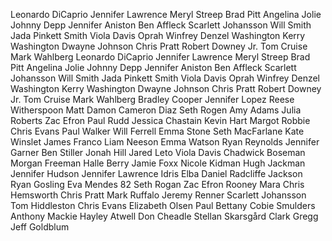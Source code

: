 Leonardo DiCaprio
Jennifer Lawrence
Meryl Streep
Brad Pitt
Angelina Jolie
Johnny Depp
Jennifer Aniston
Ben Affleck
Scarlett Johansson
Will Smith
Jada Pinkett Smith
Viola Davis
Oprah Winfrey
Denzel Washington
Kerry Washington
Dwayne Johnson
Chris Pratt
Robert Downey Jr.
Tom Cruise
Mark Wahlberg
Leonardo DiCaprio
Jennifer Lawrence
Meryl Streep
Brad Pitt
Angelina Jolie
Johnny Depp
Jennifer Aniston
Ben Affleck
Scarlett Johansson
Will Smith
Jada Pinkett Smith
Viola Davis
Oprah Winfrey
Denzel Washington
Kerry Washington
Dwayne Johnson
Chris Pratt
Robert Downey Jr.
Tom Cruise
Mark Wahlberg
Bradley Cooper
Jennifer Lopez
Reese Witherspoon
Matt Damon
Cameron Diaz
Seth Rogen
Amy Adams
Julia Roberts
Zac Efron
Paul Rudd
Jessica Chastain
Kevin Hart
Margot Robbie
Chris Evans
Paul Walker
Will Ferrell
Emma Stone
Seth MacFarlane
Kate Winslet
James Franco
Liam Neeson
Emma Watson
Ryan Reynolds
Jennifer Garner
Ben Stiller
Jonah Hill
Jared Leto
Viola Davis
Chadwick Boseman
Morgan Freeman
Halle Berry
Jamie Foxx
Nicole Kidman
Hugh Jackman
Jennifer Hudson
Jennifer Lawrence
Idris Elba
Daniel Radcliffe
Jackson
Ryan Gosling
Eva Mendes
82 Seth Rogan
Zac Efron
Rooney Mara
Chris Hemsworth
Chris Pratt
Mark Ruffalo
Jeremy Renner
Scarlett Johansson
Tom Hiddleston
Chris Evans
Elizabeth Olsen
Paul Bettany
Cobie Smulders
Anthony Mackie
Hayley Atwell
Don Cheadle
Stellan Skarsgård
Clark Gregg
Jeff Goldblum
